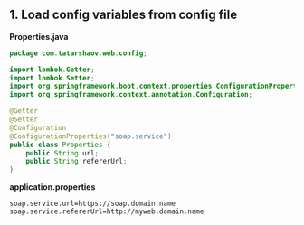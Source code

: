 
## 1. Load config variables from config file


__Properties.java__
```java
package com.tatarshaov.web.config;

import lombok.Getter;
import lombok.Setter;
import org.springframework.boot.context.properties.ConfigurationProperties;
import org.springframework.context.annotation.Configuration;

@Getter
@Setter
@Configuration
@ConfigurationProperties("soap.service")
public class Properties {
    public String url;
    public String refererUrl;
}
```

__application.properties__
```
soap.service.url=https://soap.domain.name
soap.service.refererUrl=http://myweb.domain.name
```
